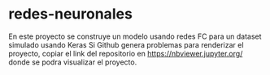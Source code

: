 # redes-neuronales
En este proyecto se construye un modelo usando redes FC para un dataset simulado usando Keras
Si Github genera problemas para renderizar el proyecto, copiar el link del repositorio en https://nbviewer.jupyter.org/ donde se podra visualizar el proyecto.

